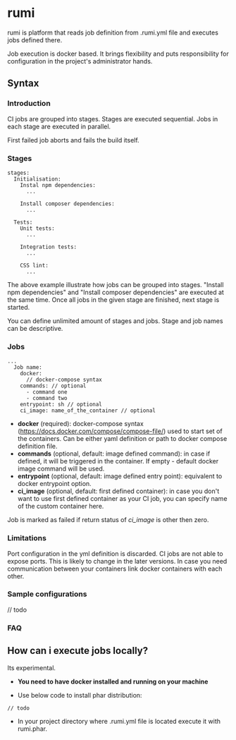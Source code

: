# rumi

rumi is platform that reads job definition from .rumi.yml file and executes jobs defined there.

Job execution is docker based. It brings flexibility and puts responsibility for configuration in the project's administrator hands.

## Syntax

### Introduction
CI jobs are grouped into stages. Stages are executed sequential. Jobs in each stage are executed in parallel.

First failed job aborts and fails the build itself.

### Stages
```
stages:
  Initialisation:
    Instal npm dependencies:
      ...

    Install composer dependencies:
      ...

  Tests:
    Unit tests:
      ...

    Integration tests:
      ...

    CSS lint:
      ...

```
The above example illustrate how jobs can be grouped into stages. "Install npm dependencies" and "Install composer dependencies" are executed at the same time. Once all jobs in the given stage are finished, next stage is started.

You can define unlimited amount of stages and jobs. Stage and job names can be descriptive.

### Jobs

```
...
  Job name:
    docker:
      // docker-compose syntax
    commands: // optional
      - command one
      - command two
    entrypoint: sh // optional
    ci_image: name_of_the_container // optional
```
* **docker** (required): docker-compose syntax (https://docs.docker.com/compose/compose-file/) used to start set of the containers. Can be either yaml definition or path to docker compose definition file.
* **commands** (optional, default: image defined command): in case if defined, it will be triggered in the container. If empty - default docker image command will be used.
* **entrypoint** (optional, default: image defined entry point): equivalent to docker entrypoint option.
* **ci_image** (optional, default: first defined container): in case you don't want to use first defined container as your CI job, you can specify name of the custom container here.

Job is marked as failed if return status of *ci_image* is other then zero.

### Limitations
Port configuration in the yml definition is discarded. CI jobs are not able to expose ports. This is likely to change in the later versions. In case you need communication between your containers link docker containers with each other.

### Sample configurations
// todo

### FAQ

## How can i execute jobs locally?
Its experimental.

* **You need to have docker installed and running on your machine**

* Use below code to install phar distribution:
```
// todo
```
* In your project directory where .rumi.yml file is located execute it with rumi.phar.
